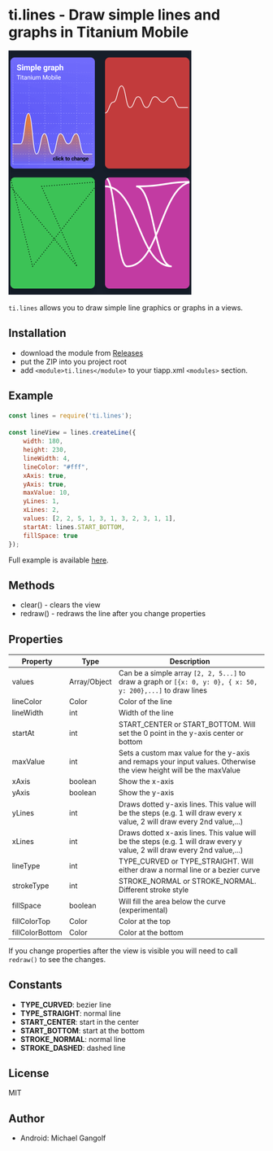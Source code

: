# ti.lines - Draw simple lines and graphs in Titanium Mobile

<img src="screenshot.png" alt="screenshot"/>

`ti.lines` allows you to draw simple line graphics or graphs in a views.

## Installation

* download the module from [Releases](./releases)
* put the ZIP into you project root
* add `<module>ti.lines</module>` to your tiapp.xml `<modules>` section.

## Example
```js
const lines = require('ti.lines');

const lineView = lines.createLine({
	width: 180,
	height: 230,
	lineWidth: 4,
	lineColor: "#fff",
	xAxis: true,
	yAxis: true,
	maxValue: 10,
	yLines: 1,
	xLines: 2,
	values: [2, 2, 5, 1, 3, 1, 3, 2, 3, 1, 1],
	startAt: lines.START_BOTTOM,
	fillSpace: true
});
```

Full example is available <a href="./example/app.js"/>here</a>.


## Methods

* clear() - clears the view
* redraw() - redraws the line after you change properties

## Properties

|Property|Type|Description|
|---|---|---|
| values | Array/Object | Can be a simple array `[2, 2, 5...]` to draw a graph or `[{x: 0, y: 0}, { x: 50, y: 200},...]` to draw lines |
| lineColor | Color | Color of the line |
| lineWidth | int | Width of the line |
| startAt | int | START_CENTER or START_BOTTOM. Will set the 0 point in the y-axis center or bottom |
| maxValue | int | Sets a custom max value for the y-axis and remaps your input values. Otherwise the view height will be the maxValue |
| xAxis | boolean | Show the x-axis |
| yAxis |boolean | Show the y-axis |
| yLines | int | Draws dotted y-axis lines. This value will be the steps (e.g. 1 will draw every x value, 2 will draw every 2nd value,...) |
| xLines | int | Draws dotted x-axis lines. This value will be the steps (e.g. 1 will draw every y value, 2 will draw every 2nd value,...)|
| lineType | int | TYPE_CURVED or TYPE_STRAIGHT. Will either draw a normal line or a bezier curve |
| strokeType | int | STROKE_NORMAL or STROKE_NORMAL. Different stroke style |
| fillSpace | boolean | Will fill the area below the curve (experimental) |
| fillColorTop | Color | Color at the top |
| fillColorBottom | Color | Color at the bottom |

If you change properties after the view is visible you will need to call `redraw()` to see the changes.

## Constants

* **TYPE_CURVED**: bezier line
* **TYPE_STRAIGHT**: normal line
* **START_CENTER**: start in the center
* **START_BOTTOM**: start at the bottom
* **STROKE_NORMAL**: normal line
* **STROKE_DASHED**: dashed line

## License

MIT

## Author

* Android: Michael Gangolf
